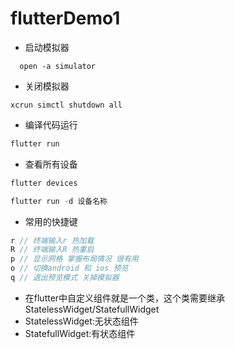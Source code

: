 # flutterDemo1

- 启动模拟器

```shell
  open -a simulator
```
- 关闭模拟器  

```
xcrun simctl shutdown all
```

- 编译代码运行

```dart
flutter run
```
- 查看所有设备  

```dart
flutter devices

flutter run -d 设备名称
```

- 常用的快捷键

```dart
r // 终端输入r 热加载
R // 终端输入R 热重启  
p // 显示网格 掌握布局情况 很有用
o // 切换android 和 ios 预览
q // 退出预览模式 关掉模拟器  
```

- 在flutter中自定义组件就是一个类，这个类需要继承StatelessWidget/StatefullWidget  
- StatelessWidget:无状态组件
- StatefullWidget:有状态组件